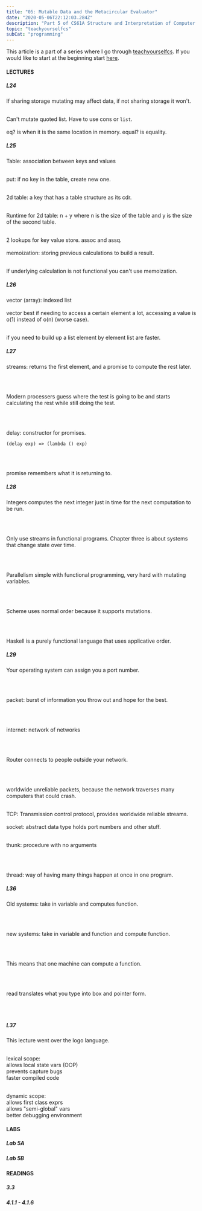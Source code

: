 ```yaml
---
title: "05: Mutable Data and the Metacircular Evaluator"
date: "2020-05-06T22:12:03.284Z"
description: "Part 5 of CS61A Structure and Interpretation of Computer Programs"
topic: "teachyourselfcs"
subCat: "programming"
---
```

This article is a part of a series where I go through [teachyourselfcs](https://teachyourselfcs.com/).
If you would like to start at the beginning start [here](https://bpp.dev/articles/teachyourselfcs/programming/00:getting-started/).
#### LECTURES
##### L24

If sharing storage mutating may affect data, if not sharing storage it won't.
<br>
<br>

Can't mutate quoted list. Have to use cons or `list`. 
<br>
<br>
eq? is when it is the same location in memory.
equal? is equality.

##### L25

Table: association between keys and values
<br>
<br>

put: if no key in the table, create new one.
<br>
<br>

2d table: a key that has a table structure as its cdr.
<br>
<br>

Runtime for 2d table: n + y where n is the size of the table and y is the size of the second table.
<br>
<br>

2 lookups for key value store. assoc and assq. 
<br>
<br>
memoization: storing previous calculations to build a result.
<br>
<br>

If underlying calculation is not functional you can't use memoization.


##### L26

vector (array): indexed list
<br>
<br>
vector best if needing to access a certain element a lot, accessing a value is o(1) instead of o(n) (worse case).
<br>
<br>

if you need to build up a list element by element list are faster.

##### L27

streams: returns the first element, and a promise to compute the rest later. 

<br>
<br>

Modern processers guess where the test is going to be and starts calculating the rest while still doing the test.

<br>
<br>

delay: constructor for promises.

```
(delay exp) => (lambda () exp)
```
<br>
<br>

promise remembers what it is returning to.

##### L28

Integers computes the next integer just in time for the next computation to be run.

<br>
<br>

Only use streams in functional programs.
Chapter three is about systems that change state over time.

<br>
<br>

Parallelism simple with functional programming, very hard with mutating variables.

<br>
<br>

Scheme uses normal order because it supports mutations. 

<br>
<br>

Haskell is a purely functional language that uses applicative order.

##### L29

Your operating system can assign you a port number.

<br>
<br>

packet: burst of information you throw out and hope for the best.

<br>
<br>

internet: network of networks

<br>
<br>

Router connects to people outside your network.

<br>
<br>

worldwide unreliable packets, because the network traverses many computers that could crash.
<br>
<br>

TCP: Transmission control protocol, provides worldwide reliable streams.
<br>
<br>
socket: abstract data type holds port numbers and other stuff.
<br>
<br>

thunk: procedure with no arguments

<br>
<br>

thread: way of having many things happen at once in one program.

##### L36

Old systems: take in variable and computes function.

<br>
<br>

new systems: take in variable and function and compute function.

<br>
<br>

This means that one machine can compute a function.

<br>
<br>

read translates what you type into box and pointer form.

<br>
<br>

##### L37

This lecture went over the logo language.
<br>
<br>

lexical scope: 
<br>
allows local state vars (OOP)
<br>
prevents capture bugs
<br>
faster compiled code
<br>
<br>

dynamic scope: 
<br>
allows first class exprs
<br>
allows "semi-global" vars
<br>
better debugging environment



#### LABS
##### Lab 5A
##### Lab 5B

#### READINGS
##### 3.3
##### 4.1.1 - 4.1.6


